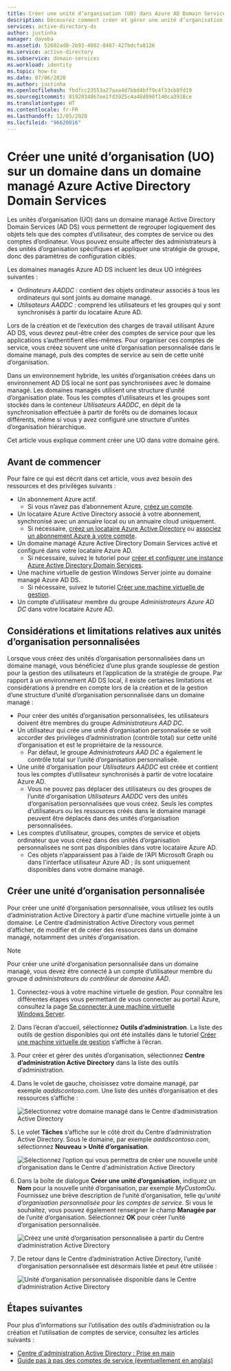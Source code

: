 ```yaml
---
title: Créer une unité d’organisation (UO) dans Azure AD Domain Services | Microsoft Docs
description: Découvrez comment créer et gérer une unité d’organisation (UO) personnalisée dans un domaine managé Azure AD Domain Services.
services: active-directory-ds
author: justinha
manager: daveba
ms.assetid: 52602ad8-2b93-4082-8487-427bdcfa8126
ms.service: active-directory
ms.subservice: domain-services
ms.workload: identity
ms.topic: how-to
ms.date: 07/06/2020
ms.author: justinha
ms.openlocfilehash: fbdfcc23553a27aaa4d7bbd4bff9c4f33cb8fd19
ms.sourcegitcommit: 8192034867ee1fd3925c4a48d890f140ca3918ce
ms.translationtype: HT
ms.contentlocale: fr-FR
ms.lasthandoff: 12/05/2020
ms.locfileid: "96620016"
---
```

# <a name="create-an-organizational-unit-ou-in-an-azure-active-directory-domain-services-managed-domain"></a>Créer une unité d’organisation (UO) sur un domaine dans un domaine managé Azure Active Directory Domain Services

Les unités d’organisation (UO) dans un domaine managé Active Directory Domain Services (AD DS) vous permettent de regrouper logiquement des objets tels que des comptes d’utilisateur, des comptes de service ou des comptes d’ordinateur. Vous pouvez ensuite affecter des administrateurs à des unités d’organisation spécifiques et appliquer une stratégie de groupe, donc des paramètres de configuration ciblés.

Les domaines managés Azure AD DS incluent les deux UO intégrées suivantes :

* *Ordinateurs AADDC* : contient des objets ordinateur associés à tous les ordinateurs qui sont joints au domaine managé.
* *Utilisateurs AADDC* : comprend les utilisateurs et les groupes qui y sont synchronisés à partir du locataire Azure AD.

Lors de la création et de l’exécution des charges de travail utilisant Azure AD DS, vous devrez peut-être créer des comptes de service pour que les applications s’authentifient elles-mêmes. Pour organiser ces comptes de service, vous créez souvent une unité d’organisation personnalisée dans le domaine managé, puis des comptes de service au sein de cette unité d’organisation.

Dans un environnement hybride, les unités d’organisation créées dans un environnement AD DS local ne sont pas synchronisées avec le domaine managé. Les domaines managés utilisent une structure d’unité d’organisation plate. Tous les comptes d’utilisateurs et les groupes sont stockés dans le conteneur *Utilisateurs AADDC*, en dépit de la synchronisation effectuée à partir de forêts ou de domaines locaux différents, même si vous y avez configuré une structure d’unités d’organisation hiérarchique.

Cet article vous explique comment créer une UO dans votre domaine géré.

## <a name="before-you-begin"></a>Avant de commencer

Pour faire ce qui est décrit dans cet article, vous avez besoin des ressources et des privilèges suivants :

* Un abonnement Azure actif.
    * Si vous n’avez pas d’abonnement Azure, [créez un compte](https://azure.microsoft.com/free/?WT.mc_id=A261C142F).
* Un locataire Azure Active Directory associé à votre abonnement, synchronisé avec un annuaire local ou un annuaire cloud uniquement.
    * Si nécessaire, [créez un locataire Azure Active Directory][create-azure-ad-tenant] ou [associez un abonnement Azure à votre compte][associate-azure-ad-tenant].
* Un domaine managé Azure Active Directory Domain Services activé et configuré dans votre locataire Azure AD.
    * Si nécessaire, suivez le tutoriel pour [créer et configurer une instance Azure Active Directory Domain Services][create-azure-ad-ds-instance].
* Une machine virtuelle de gestion Windows Server jointe au domaine managé Azure AD DS.
    * Si nécessaire, suivez le tutoriel [Créer une machine virtuelle de gestion][tutorial-create-management-vm].
* Un compte d’utilisateur membre du groupe *Administrateurs Azure AD DC* dans votre locataire Azure AD.

## <a name="custom-ou-considerations-and-limitations"></a>Considérations et limitations relatives aux unités d’organisation personnalisées

Lorsque vous créez des unités d’organisation personnalisées dans un domaine managé, vous bénéficiez d’une plus grande souplesse de gestion pour la gestion des utilisateurs et l’application de la stratégie de groupe. Par rapport à un environnement AD DS local, il existe certaines limitations et considérations à prendre en compte lors de la création et de la gestion d’une structure d’unité d’organisation personnalisée dans un domaine managé :

* Pour créer des unités d’organisation personnalisées, les utilisateurs doivent être membres du groupe *Administrateurs AAD DC*.
* Un utilisateur qui crée une unité d’organisation personnalisée se voit accorder des privilèges d’administration (contrôle total) sur cette unité d’organisation et est le propriétaire de la ressource.
    * Par défaut, le groupe *Administrateurs AAD DC* a également le contrôle total sur l’unité d’organisation personnalisée.
* Une unité d’organisation pour *Utilisateurs AADDC* est créée et contient tous les comptes d’utilisateur synchronisés à partir de votre locataire Azure AD.
    * Vous ne pouvez pas déplacer des utilisateurs ou des groupes de l’unité d’organisation *Utilisateurs AADDC* vers des unités d’organisation personnalisées que vous créez. Seuls les comptes d’utilisateurs ou les ressources créés dans le domaine managé peuvent être déplacés dans des unités d’organisation personnalisées.
* Les comptes d’utilisateur, groupes, comptes de service et objets ordinateur que vous créez dans des unités d’organisation personnalisées ne sont pas disponibles dans votre locataire Azure AD.
    * Ces objets n’apparaissent pas à l’aide de l’API Microsoft Graph ou dans l’interface utilisateur Azure AD ; ils sont uniquement disponibles dans votre domaine managé.

## <a name="create-a-custom-ou"></a>Créer une unité d’organisation personnalisée

Pour créer une unité d’organisation personnalisée, vous utilisez les outils d’administration Active Directory à partir d’une machine virtuelle jointe à un domaine. Le Centre d’administration Active Directory vous permet d’afficher, de modifier et de créer des ressources dans un domaine managé, notamment des unités d’organisation.

> [!NOTE]
> Pour créer une unité d’organisation personnalisée dans un domaine managé, vous devez être connecté à un compte d’utilisateur membre du groupe d *administrateurs du contrôleur de domaine AAD*.

1. Connectez-vous à votre machine virtuelle de gestion. Pour connaître les différentes étapes vous permettant de vous connecter au portail Azure, consultez la page [Se connecter à une machine virtuelle Windows Server][connect-windows-server-vm].
1. Dans l’écran d’accueil, sélectionnez **Outils d’administration**. La liste des outils de gestion disponibles qui ont été installés dans le tutoriel [Créer une machine virtuelle de gestion][tutorial-create-management-vm] s’affiche à l’écran.
1. Pour créer et gérer des unités d’organisation, sélectionnez **Centre d’administration Active Directory** dans la liste des outils d’administration.
1. Dans le volet de gauche, choisissez votre domaine managé, par exemple *aaddscontoso.com*. Une liste des unités d’organisation et des ressources s’affiche :

    ![Sélectionnez votre domaine managé dans le Centre d’administration Active Directory](./media/create-ou/create-ou-adac-overview.png)

1. Le volet **Tâches** s’affiche sur le côté droit du Centre d’administration Active Directory. Sous le domaine, par exemple *aaddscontoso.com*, sélectionnez **Nouveau > Unité d’organisation**.

    ![Sélectionnez l’option qui vous permettra de créer une nouvelle unité d’organisation dans le Centre d'administration Active Directory](./media/create-ou/create-ou-adac-new-ou.png)

1. Dans la boîte de dialogue **Créer une unité d’organisation**, indiquez un **Nom** pour la nouvelle unité d’organisation, par exemple *MyCustomOu*. Fournissez une brève description de l’unité d’organisation, telle qu’*unité d’organisation personnalisée pour les comptes de service*. Si vous le souhaitez, vous pouvez également renseigner le champ **Managée par** de l’unité d’organisation. Sélectionnez **OK** pour créer l’unité d’organisation personnalisée.

    ![Créez une unité d’organisation personnalisée à partir du Centre d’administration Active Directory](./media/create-ou/create-ou-dialog.png)

1. De retour dans le Centre d’administration Active Directory, l’unité d’organisation personnalisée est désormais listée et peut être utilisée :

    ![Unité d’organisation personnalisée disponible dans le Centre d’administration Active Directory](./media/create-ou/create-ou-done.png)

## <a name="next-steps"></a>Étapes suivantes

Pour plus d’informations sur l’utilisation des outils d’administration ou la création et l’utilisation de comptes de service, consultez les articles suivants :

* [Centre d'administration Active Directory : Prise en main](/previous-versions/windows/it-pro/windows-server-2008-R2-and-2008/dd560651(v=ws.10))
* [Guide pas à pas des comptes de service (éventuellement en anglais)](/previous-versions/windows/it-pro/windows-server-2008-R2-and-2008/dd548356(v=ws.10))

<!-- INTERNAL LINKS -->
[create-azure-ad-tenant]: ../active-directory/fundamentals/sign-up-organization.md
[associate-azure-ad-tenant]: ../active-directory/fundamentals/active-directory-how-subscriptions-associated-directory.md
[create-azure-ad-ds-instance]: tutorial-create-instance.md
[tutorial-create-management-vm]: tutorial-create-management-vm.md
[connect-windows-server-vm]: join-windows-vm.md#connect-to-the-windows-server-vm